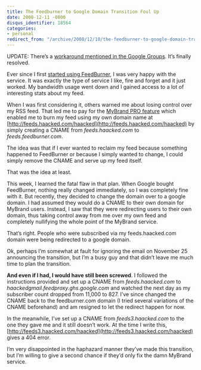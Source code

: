 ```yaml
---
title: The Feedburner to Google Domain Transition Foul Up
date: 2008-12-11 -0800
disqus_identifier: 18564
categories:
- personal
redirect_from: "/archive/2008/12/10/the-feedburner-to-google-domain-transition-foul-up.aspx/"
---
```


UPDATE: There’s a [workaround mentioned in the Google
Groups](http://groups.google.com/group/feedburner/web/known-issues-workarounds "Workaround for MyBrand issue").
It’s finally resolved.

Ever since I first [started using
FeedBurner](https://haacked.com/archive/2007/03/08/Burning_My_Feeds.aspx "Burning My Feeds"),
I was very happy with the service. It was exactly the type of service I
like, fire and forget and it just worked. My bandwidth usage went down
and I gained access to a lot of interesting stats about my feed.

When I was first considering it, others warned me about losing control
over my RSS feed. That led me to pay for the [MyBrand PRO
feature](http://www.feedburner.com/fb/a/publishers/mybrand;jsessionid=90DFA112C8BFE3762618061519CF877F.fb1 "MyBrand overview and FAQ")
which enabled me to burn my feed using my own domain name at
[http://feeds.haacked.com/haacked](http://feeds.haacked.com/haacked) by
simply creating a CNAME from *feeds.haacked.com* to
*feeds.feedburner.com*.

The idea was that if I ever wanted to reclaim my feed because something
happened to FeedBurner or because I simply wanted to change, I could
simply remove the CNAME and serve up my feed itself.

That was the idea at least.

This week, I learned the fatal flaw in that plan. When Google bought
FeedBurner, nothing really changed immediately, so I was completely fine
with it. But recently, they decided to change the domain over to a
google domain. I had assumed they would do a CNAME to their own domain
for MyBrand users. Instead, I saw that they were redirecting users to
their own domain, thus taking control away from me over my own feed and
completely nullifying the whole point of the MyBrand service.

That’s right. People who were subscribed via my feeds.haacked.com domain
were being redirected to a google domain.

Ok, perhaps I’m somewhat at fault for ignoring the email on November 25
announcing the transition, but I’m a busy guy and that didn’t leave me
much time to plan the transition.

**And even if I had, I would have still been screwed**. I followed the
instructions provided and set up a CNAME from *feeds.haacked.com* to
*haackedgmail.feedproxy.ghs.google.com* and watched the next day as my
subscriber count dropped from 11,000 to 827. I’ve since changed the
CNAME back to the feedburner.com domain (I tried several variations of
the CNAME beforehand) and am resigned to let the redirect happen for
now.

In the meanwhile, I’ve set up a CNAME from *feeds3.haacked.com* to the
one they gave me and it still doesn’t work. At the time I write this,
[http://feeds3.haacked.com/haacked](http://feeds3.haacked.com/haacked)
gives a 404 error.

I’m very disappointed in the haphazard manner they’ve made this
transition, but I’m willing to give a second chance if they’d only fix
the damn MyBrand service.


